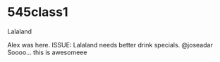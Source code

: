 # 545class1
Lalaland

Alex was here. ISSUE: Lalaland needs better drink specials. @joseadar 
Soooo... this is awesomeee
